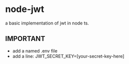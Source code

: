 # node-jwt

a basic implementation of jwt in node ts.

## IMPORTANT

- add a named .env file
- add a line: JWT_SECRET_KEY=[your-secret-key-here]

